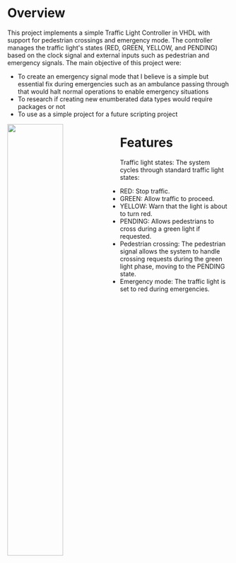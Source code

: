 # Overview
This project implements a simple Traffic Light Controller in VHDL with support for pedestrian crossings and emergency mode. The controller manages the traffic light's states (RED, GREEN, YELLOW, and PENDING) based on the clock signal and external inputs such as pedestrian and emergency signals. The main  objective of this project were:
- To create an emergency signal mode that I believe is a simple but essential fix during emergencies such as an ambulance passing through that would halt normal operations to enable emergency situations
- To research if creating new enumberated data types would require packages or not
- To use as a simple project for a future scripting project

<div>
  <img align="left" width="50%" src="https://github.com/user-attachments/assets/61e8960a-212d-4184-9cae-742d0c9b89b2">
</div>

# Features
Traffic light states: The system cycles through standard traffic light states:
- RED: Stop traffic.
- GREEN: Allow traffic to proceed.
- YELLOW: Warn that the light is about to turn red.
- PENDING: Allows pedestrians to cross during a green light if requested.
- Pedestrian crossing: The pedestrian signal allows the system to handle crossing requests during the green light phase, moving to the PENDING state.
- Emergency mode: The traffic light is set to red during emergencies.
